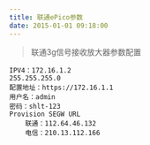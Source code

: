 ```yaml
---
title: 联通ePico参数
date: 2015-01-01 09:18:00
---
```


> 联通3g信号接收放大器参数配置

    IPV4：172.16.1.2
    255.255.255.0
    配置地址：https://172.16.1.1
    用户名：admin
    密码：shlt-123
    Provision SEGW URL
        联通：112.64.46.132
        电信：210.13.112.166